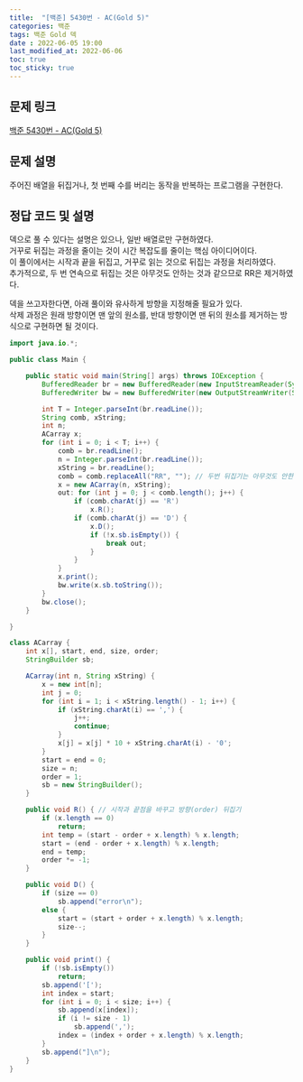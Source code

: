 ```yaml
---
title:  "[백준] 5430번 - AC(Gold 5)"
categories: 백준
tags: 백준 Gold 덱
date : 2022-06-05 19:00
last_modified_at: 2022-06-06
toc: true
toc_sticky: true
---
```


## 문제 링크

[백준 5430번 - AC(Gold 5)](https://www.acmicpc.net/problem/5430)

## 문제 설명

주어진 배열을 뒤집거나, 첫 번째 수를 버리는 동작을 반복하는 프로그램을 구현한다.

## 정답 코드 및 설명

덱으로 풀 수 있다는 설명은 있으나, 일반 배열로만 구현하였다.  
거꾸로 뒤집는 과정을 줄이는 것이 시간 복잡도를 줄이는 핵심 아이디어이다.  
이 풀이에서는 시작과 끝을 뒤집고, 거꾸로 읽는 것으로 뒤집는 과정을 처리하였다.  
추가적으로, 두 번 연속으로 뒤집는 것은 아무것도 안하는 것과 같으므로 RR은 제거하였다.

덱을 쓰고자한다면, 아래 풀이와 유사하게 방향을 지정해줄 필요가 있다.  
삭제 과정은 원래 방향이면 맨 앞의 원소를, 반대 방향이면 맨 뒤의 원소를 제거하는 방식으로 구현하면 될 것이다.

```java
import java.io.*;

public class Main {

    public static void main(String[] args) throws IOException {
        BufferedReader br = new BufferedReader(new InputStreamReader(System.in));
        BufferedWriter bw = new BufferedWriter(new OutputStreamWriter(System.out));

        int T = Integer.parseInt(br.readLine());
        String comb, xString;
        int n;
        ACarray x;
        for (int i = 0; i < T; i++) {
            comb = br.readLine();
            n = Integer.parseInt(br.readLine());
            xString = br.readLine();
            comb = comb.replaceAll("RR", ""); // 두번 뒤집기는 아무것도 안한것과 같다
            x = new ACarray(n, xString);
            out: for (int j = 0; j < comb.length(); j++) {
                if (comb.charAt(j) == 'R')
                    x.R();
                if (comb.charAt(j) == 'D') {
                    x.D();
                    if (!x.sb.isEmpty()) {
                        break out;
                    }
                }
            }
            x.print();
            bw.write(x.sb.toString());
        }
        bw.close();
    }

}

class ACarray {
    int x[], start, end, size, order;
    StringBuilder sb;

    ACarray(int n, String xString) {
        x = new int[n];
        int j = 0;
        for (int i = 1; i < xString.length() - 1; i++) {
            if (xString.charAt(i) == ',') {
                j++;
                continue;
            }
            x[j] = x[j] * 10 + xString.charAt(i) - '0';
        }
        start = end = 0;
        size = n;
        order = 1;
        sb = new StringBuilder();
    }

    public void R() { // 시작과 끝점을 바꾸고 방향(order) 뒤집기
        if (x.length == 0)
            return;
        int temp = (start - order + x.length) % x.length;
        start = (end - order + x.length) % x.length;
        end = temp;
        order *= -1;
    }

    public void D() {
        if (size == 0)
            sb.append("error\n");
        else {
            start = (start + order + x.length) % x.length;
            size--;
        }
    }

    public void print() {
        if (!sb.isEmpty())
            return;
        sb.append('[');
        int index = start;
        for (int i = 0; i < size; i++) {
            sb.append(x[index]);
            if (i != size - 1)
                sb.append(',');
            index = (index + order + x.length) % x.length;
        }
        sb.append("]\n");
    }
}
```
